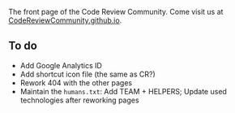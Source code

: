 The front page of the Code Review Community.  Come visit us at [CodeReviewCommunity.github.io](http://codereviewcommunity.github.io/).

## To do

* Add Google Analytics ID
* Add shortcut icon file (the same as CR?)
* Rework 404 with the other pages
* Maintain the `humans.txt`: Add TEAM + HELPERS; Update used technologies after reworking pages
